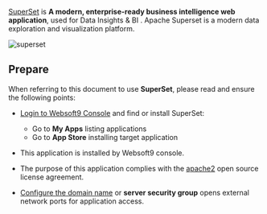[SuperSet](https://superset.apache.org/) is **A modern, enterprise-ready business intelligence web application**, used for Data Insights & BI . Apache Superset is a modern data exploration and visualization platform.


![superset](https://libs.websoft9.com/Websoft9/DocsPicture/en/superset/superset-dash-websoft9.png)


## Prepare

When referring to this document to use **SuperSet**, please read and ensure the following points:

- [Login to Websoft9 Console](./login-console) and find or install SuperSet:
  - Go to **My Apps** listing applications 
  - Go to **App Store** installing target application

- This application is installed by Websoft9 console.


- The purpose of this application complies with the [apache2](https://opensource.org/licenses/Apache-2.0) open source license agreement.


- [Configure the domain name](./domain-set) or **server security group** opens external network ports for application access.